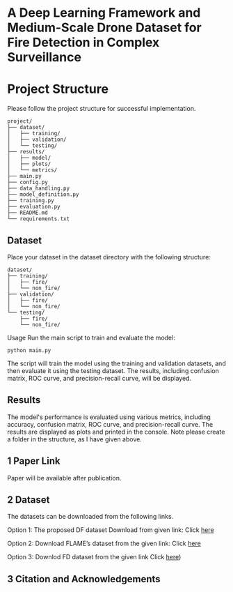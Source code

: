 # A Deep Learning Framework and Medium-Scale Drone Dataset for Fire Detection in Complex Surveillance

# Project Structure
Please follow the project structure for successful implementation. 
```
project/
├── dataset/
│   ├── training/
│   ├── validation/
│   └── testing/
├── results/
│   ├── model/
│   ├── plots/
│   └── metrics/
├── main.py
├── config.py
├── data_handling.py
├── model_definition.py
├── training.py
├── evaluation.py
├── README.md
└── requirements.txt
```

## Dataset
Place your dataset in the dataset directory with the following structure:
```
dataset/
├── training/
│   ├── fire/
│   └── non_fire/
├── validation/
│   ├── fire/
│   └── non_fire/
└── testing/
    ├── fire/
    └── non_fire/
```
Usage
Run the main script to train and evaluate the model:

```python main.py```

The script will train the model using the training and validation datasets, and then evaluate it using the testing dataset. The results, including confusion matrix, ROC curve, and precision-recall curve, will be displayed.
## Results
The model's performance is evaluated using various metrics, including accuracy, confusion matrix, ROC curve, and precision-recall curve. The results are displayed as plots and printed in the console. Note please create a folder in the structure, as I have given above. 

## 1 Paper Link 
Paper will be available after publication.
## 2 Dataset
The datasets can be downloaded from the following links.

Option 1: The proposed DF dataset Download from given link: Click [here](https://github.com/SufyanDanish/DF-Dataset/edit/main/DF.html)

Option 2: Download FLAME’s dataset from the given link: Click [here](https://ieee-dataport.org/open-access/flame-dataset-aerial-imagery-pile-burn-detection-using-drones-uavs)

Option 3:  Downlod FD dataset from the given link Click [here](https://drive.google.com/drive/folders/14wGLPGCoJCPwfJY0PeK9tha64MqUF9iG?usp=sharing))
## 3 Citation and Acknowledgements

